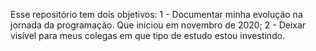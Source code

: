 Esse repositório tem dois objetivos:
1 - Documentar minha evolução na jornada da programação. Que iniciou em novembro de 2020;
2 - Deixar visível para meus colegas em que tipo de estudo estou investindo.
